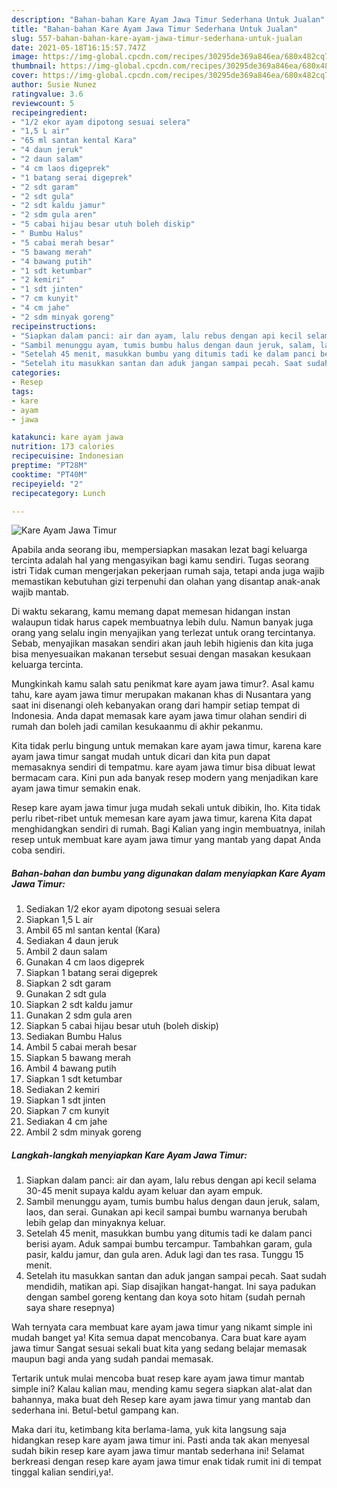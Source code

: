 ```yaml
---
description: "Bahan-bahan Kare Ayam Jawa Timur Sederhana Untuk Jualan"
title: "Bahan-bahan Kare Ayam Jawa Timur Sederhana Untuk Jualan"
slug: 557-bahan-bahan-kare-ayam-jawa-timur-sederhana-untuk-jualan
date: 2021-05-18T16:15:57.747Z
image: https://img-global.cpcdn.com/recipes/30295de369a846ea/680x482cq70/kare-ayam-jawa-timur-foto-resep-utama.jpg
thumbnail: https://img-global.cpcdn.com/recipes/30295de369a846ea/680x482cq70/kare-ayam-jawa-timur-foto-resep-utama.jpg
cover: https://img-global.cpcdn.com/recipes/30295de369a846ea/680x482cq70/kare-ayam-jawa-timur-foto-resep-utama.jpg
author: Susie Nunez
ratingvalue: 3.6
reviewcount: 5
recipeingredient:
- "1/2 ekor ayam dipotong sesuai selera"
- "1,5 L air"
- "65 ml santan kental Kara"
- "4 daun jeruk"
- "2 daun salam"
- "4 cm laos digeprek"
- "1 batang serai digeprek"
- "2 sdt garam"
- "2 sdt gula"
- "2 sdt kaldu jamur"
- "2 sdm gula aren"
- "5 cabai hijau besar utuh boleh diskip"
- " Bumbu Halus"
- "5 cabai merah besar"
- "5 bawang merah"
- "4 bawang putih"
- "1 sdt ketumbar"
- "2 kemiri"
- "1 sdt jinten"
- "7 cm kunyit"
- "4 cm jahe"
- "2 sdm minyak goreng"
recipeinstructions:
- "Siapkan dalam panci: air dan ayam, lalu rebus dengan api kecil selama 30-45 menit supaya kaldu ayam keluar dan ayam empuk."
- "Sambil menunggu ayam, tumis bumbu halus dengan daun jeruk, salam, laos, dan serai. Gunakan api kecil sampai bumbu warnanya berubah lebih gelap dan minyaknya keluar."
- "Setelah 45 menit, masukkan bumbu yang ditumis tadi ke dalam panci berisi ayam. Aduk sampai bumbu tercampur. Tambahkan garam, gula pasir, kaldu jamur, dan gula aren. Aduk lagi dan tes rasa. Tunggu 15 menit."
- "Setelah itu masukkan santan dan aduk jangan sampai pecah. Saat sudah mendidih, matikan api. Siap disajikan hangat-hangat. Ini saya padukan dengan sambel goreng kentang dan koya soto hitam (sudah pernah saya share resepnya)"
categories:
- Resep
tags:
- kare
- ayam
- jawa

katakunci: kare ayam jawa 
nutrition: 173 calories
recipecuisine: Indonesian
preptime: "PT28M"
cooktime: "PT40M"
recipeyield: "2"
recipecategory: Lunch

---
```



![Kare Ayam Jawa Timur](https://img-global.cpcdn.com/recipes/30295de369a846ea/680x482cq70/kare-ayam-jawa-timur-foto-resep-utama.jpg)

Apabila anda seorang ibu, mempersiapkan masakan lezat bagi keluarga tercinta adalah hal yang mengasyikan bagi kamu sendiri. Tugas seorang istri Tidak cuman mengerjakan pekerjaan rumah saja, tetapi anda juga wajib memastikan kebutuhan gizi terpenuhi dan olahan yang disantap anak-anak wajib mantab.

Di waktu  sekarang, kamu memang dapat memesan hidangan instan walaupun tidak harus capek membuatnya lebih dulu. Namun banyak juga orang yang selalu ingin menyajikan yang terlezat untuk orang tercintanya. Sebab, menyajikan masakan sendiri akan jauh lebih higienis dan kita juga bisa menyesuaikan makanan tersebut sesuai dengan masakan kesukaan keluarga tercinta. 



Mungkinkah kamu salah satu penikmat kare ayam jawa timur?. Asal kamu tahu, kare ayam jawa timur merupakan makanan khas di Nusantara yang saat ini disenangi oleh kebanyakan orang dari hampir setiap tempat di Indonesia. Anda dapat memasak kare ayam jawa timur olahan sendiri di rumah dan boleh jadi camilan kesukaanmu di akhir pekanmu.

Kita tidak perlu bingung untuk memakan kare ayam jawa timur, karena kare ayam jawa timur sangat mudah untuk dicari dan kita pun dapat memasaknya sendiri di tempatmu. kare ayam jawa timur bisa dibuat lewat bermacam cara. Kini pun ada banyak resep modern yang menjadikan kare ayam jawa timur semakin enak.

Resep kare ayam jawa timur juga mudah sekali untuk dibikin, lho. Kita tidak perlu ribet-ribet untuk memesan kare ayam jawa timur, karena Kita dapat menghidangkan sendiri di rumah. Bagi Kalian yang ingin membuatnya, inilah resep untuk membuat kare ayam jawa timur yang mantab yang dapat Anda coba sendiri.

<!--inarticleads1-->

##### Bahan-bahan dan bumbu yang digunakan dalam menyiapkan Kare Ayam Jawa Timur:

1. Sediakan 1/2 ekor ayam dipotong sesuai selera
1. Siapkan 1,5 L air
1. Ambil 65 ml santan kental (Kara)
1. Sediakan 4 daun jeruk
1. Ambil 2 daun salam
1. Gunakan 4 cm laos digeprek
1. Siapkan 1 batang serai digeprek
1. Siapkan 2 sdt garam
1. Gunakan 2 sdt gula
1. Siapkan 2 sdt kaldu jamur
1. Gunakan 2 sdm gula aren
1. Siapkan 5 cabai hijau besar utuh (boleh diskip)
1. Sediakan  Bumbu Halus
1. Ambil 5 cabai merah besar
1. Siapkan 5 bawang merah
1. Ambil 4 bawang putih
1. Siapkan 1 sdt ketumbar
1. Sediakan 2 kemiri
1. Siapkan 1 sdt jinten
1. Siapkan 7 cm kunyit
1. Sediakan 4 cm jahe
1. Ambil 2 sdm minyak goreng




<!--inarticleads2-->

##### Langkah-langkah menyiapkan Kare Ayam Jawa Timur:

1. Siapkan dalam panci: air dan ayam, lalu rebus dengan api kecil selama 30-45 menit supaya kaldu ayam keluar dan ayam empuk.
1. Sambil menunggu ayam, tumis bumbu halus dengan daun jeruk, salam, laos, dan serai. Gunakan api kecil sampai bumbu warnanya berubah lebih gelap dan minyaknya keluar.
1. Setelah 45 menit, masukkan bumbu yang ditumis tadi ke dalam panci berisi ayam. Aduk sampai bumbu tercampur. Tambahkan garam, gula pasir, kaldu jamur, dan gula aren. Aduk lagi dan tes rasa. Tunggu 15 menit.
1. Setelah itu masukkan santan dan aduk jangan sampai pecah. Saat sudah mendidih, matikan api. Siap disajikan hangat-hangat. Ini saya padukan dengan sambel goreng kentang dan koya soto hitam (sudah pernah saya share resepnya)




Wah ternyata cara membuat kare ayam jawa timur yang nikamt simple ini mudah banget ya! Kita semua dapat mencobanya. Cara buat kare ayam jawa timur Sangat sesuai sekali buat kita yang sedang belajar memasak maupun bagi anda yang sudah pandai memasak.

Tertarik untuk mulai mencoba buat resep kare ayam jawa timur mantab simple ini? Kalau kalian mau, mending kamu segera siapkan alat-alat dan bahannya, maka buat deh Resep kare ayam jawa timur yang mantab dan sederhana ini. Betul-betul gampang kan. 

Maka dari itu, ketimbang kita berlama-lama, yuk kita langsung saja hidangkan resep kare ayam jawa timur ini. Pasti anda tak akan menyesal sudah bikin resep kare ayam jawa timur mantab sederhana ini! Selamat berkreasi dengan resep kare ayam jawa timur enak tidak rumit ini di tempat tinggal kalian sendiri,ya!.

